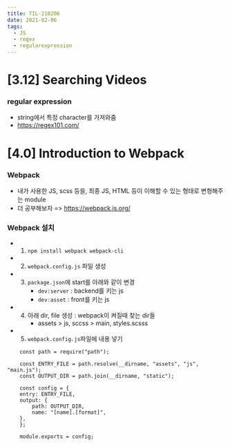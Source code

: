 ```yaml
---
title: TIL-210206
date: 2021-02-06
tags:
  - JS
  - regex
  - regularexpression
---
```


# [3.12] Searching Videos

### regular expression

* string에서 특정 character를 가져와줌
* https://regex101.com/


# [4.0] Introduction to Webpack

### Webpack
* 내가 사용한 JS, scss 등을, 최종 JS, HTML 등이 이해할 수 있는 형태로 변형해주는 module
* 더 공부해보자 => https://webpack.js.org/

### Webpack 설치
* 1. `npm install webpack webpack-cli`
* 2. `webpack.config.js` 파일 생성
* 3. `package.json`에 start를 아래와 같이 변경
        * `dev:server` : backend를 키는 js
        * `dev:asset` : front를 키는 js
* 4. 아래 dir, file 생성 : webpack이 켜질때 찾는 dir들
        * assets > js, sccss > main, styles.scsss
* 5. `webpack.config.js`파일에 내용 넣기
```
    const path = require("path");

    const ENTRY_FILE = path.resolve(__dirname, "assets", "js", "main.js");
    const OUTPUT_DIR = path.join(__dirname, "static");

    const config = {
    entry: ENTRY_FILE,
    output: {
        path: OUTPUT_DIR,
        name: "[name].[format]",
    },
    };

    module.exports = config;
```